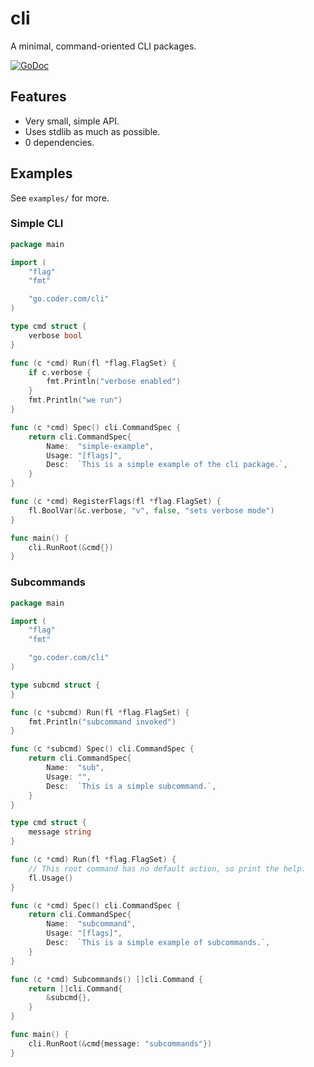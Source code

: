 # cli

A minimal, command-oriented CLI packages.

[![GoDoc](https://godoc.org/github.com/golang/gddo?status.svg)](https://godoc.org/go.coder.com/cli)

## Features

- Very small, simple API.
- Uses stdlib as much as possible.
- 0 dependencies.

## Examples

See `examples/` for more.

### Simple CLI
```go
package main

import (
    "flag"
    "fmt"

    "go.coder.com/cli"
)

type cmd struct {
    verbose bool
}

func (c *cmd) Run(fl *flag.FlagSet) {
    if c.verbose {
        fmt.Println("verbose enabled")
    }
    fmt.Println("we run")
}

func (c *cmd) Spec() cli.CommandSpec {
    return cli.CommandSpec{
        Name:  "simple-example",
        Usage: "[flags]",
        Desc:  `This is a simple example of the cli package.`,
    }
}

func (c *cmd) RegisterFlags(fl *flag.FlagSet) {
    fl.BoolVar(&c.verbose, "v", false, "sets verbose mode")
}

func main() {
    cli.RunRoot(&cmd{})
}

```

### Subcommands

```go
package main

import (
    "flag"
    "fmt"

    "go.coder.com/cli"
)

type subcmd struct {
}

func (c *subcmd) Run(fl *flag.FlagSet) {
    fmt.Println("subcommand invoked")
}

func (c *subcmd) Spec() cli.CommandSpec {
    return cli.CommandSpec{
        Name:  "sub",
        Usage: "",
        Desc:  `This is a simple subcommand.`,
    }
}

type cmd struct {
    message string
}

func (c *cmd) Run(fl *flag.FlagSet) {
    // This root command has no default action, so print the help.
    fl.Usage()
}

func (c *cmd) Spec() cli.CommandSpec {
    return cli.CommandSpec{
        Name:  "subcommand",
        Usage: "[flags]",
        Desc:  `This is a simple example of subcommands.`,
    }
}

func (c *cmd) Subcommands() []cli.Command {
    return []cli.Command{
        &subcmd{},
    }
}

func main() {
    cli.RunRoot(&cmd{message: "subcommands"})
}


```
